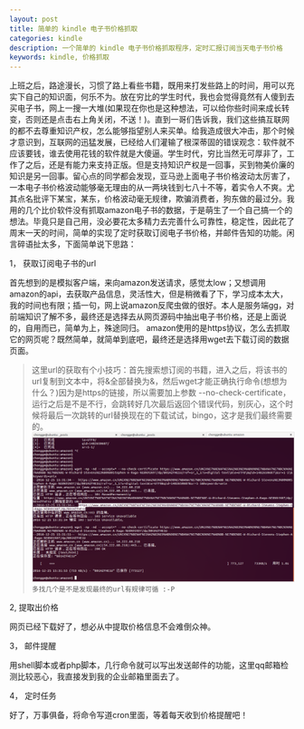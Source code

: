 ```yaml
---
layout: post
title: 简单的 kindle 电子书价格抓取
categories: kindle
description: 一个简单的 kindle 电子书价格抓取程序，定时汇报订阅当天电子书价格
keywords: kindle, 价格抓取
---
```


上班之后，路途漫长，习惯了路上看些书籍，既用来打发些路上的时间，用可以充实下自己的知识面，何乐不为。放在穷比的学生时代，我也会觉得竟然有人傻到去买电子书，网上一搜一大堆(如果现在你也是这种想法，可以给你些时间来成长转变，否则还是点击右上角关闭，不送！)。直到一哥们告诉我，我们这些搞互联网的都不去尊重知识产权，怎么能够指望别人来买单。给我造成很大冲击，那个时候才意识到，互联网的迅猛发展，已经给人们灌输了根深蒂固的错误观念：软件就不应该要钱，谁去使用花钱的软件就是大傻逼。学生时代，穷比当然无可厚非了，工作了之后，还是有能力来支持正版。但是支持知识产权是一回事，买到物美价廉的知识是另一回事。留心点的同学都会发现，亚马逊上面电子书价格波动太厉害了，一本电子书价格波动能够毫无理由的从一两块钱到七八十不等，着实令人不爽。尤其点名批评下某宝，某东，价格波动毫无规律，欺骗消费者，狗东做的最过分。我用的几个比价软件没有抓取amazon电子书的数据，于是萌生了一个自己搞一个的想法。毕竟只是自己用，没必要花太多精力去完善什么可靠性，稳定性，因此花了周末一天的时间，简单的实现了定时获取订阅电子书价格，并邮件告知的功能。闲言碎语扯太多，下面简单说下思路：

1， 获取订阅电子书的url

首先想到的是模拟客户端，来向amazon发送请求，感觉太low；又想调用amazon的api，去获取产品信息，灵活性大，但是稍微看了下，学习成本太大，我的时间也有限；插一句，网上说amazon反爬虫做的很好。本人是服务端gg，对前端知识了解不多，最终还是选择去从网页源码中抽出电子书价格，还是上面说的，自用而已，简单为上，殊途同归。
amazon使用的是https协议，怎么去抓取它的网页呢？既然简单，就简单到底吧，最终还是选择用wget去下载订阅的数据页面。
> 这里url的获取有个小技巧：首先搜索想订阅的书籍，进入之后，将该书的url复制到文本中，将&全部替换为\&，然后wget才能正确执行命令(想想为什么？)因为是https的链接，所以需要加上参数 --no-check-certificate， 运行之后是不是不行，会跳转好几次最后返回个错误代码，别灰心，这个时候将最后一次跳转的url替换现在的下载试试，bingo，这才是我们最终需要的。 ![amazon pic](https://github.com/guyannanfei25/guyannanfei25.github.io/blob/master/images/blog/amazon.png) `多找几个是不是发现最终的url有规律可循 :-P` 

2, 提取出价格

网页已经下载好了，想必从中提取价格信息不会难倒众神。

3， 邮件提醒

用shell脚本或者php脚本，几行命令就可以写出发送邮件的功能，这里qq邮箱检测比较恶心，我直接发到我的企业邮箱里面去了。

4， 定时任务

好了，万事俱备，将命令写道cron里面，等着每天收到价格提醒吧！
